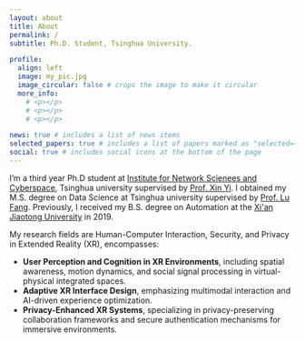 ```yaml
---
layout: about
title: About
permalink: /
subtitle: Ph.D. Student, Tsinghua University.

profile:
  align: left
  image: my_pic.jpg
  image_circular: false # crops the image to make it circular
  more_info: 
    # <p></p>
    # <p></p>
    # <p></p>

news: true # includes a list of news items
selected_papers: true # includes a list of papers marked as "selected={true}"
social: true # includes social icons at the bottom of the page
---
```



I’m a third year Ph.D student at [Institute for Network Scienees and Cyberspace](https://www.insc.tsinghua.edu.cn), Tsinghua university supervised by [Prof. Xin Yi](https://www.insc.tsinghua.edu.cn/info/1157/2453.htm). I obtained my M.S. degree on Data Science at Tsinghua university supervised by [Prof. Lu Fang](http://www.luvision.net). Previously, I received my B.S. degree on Automation at the [Xi'an Jiaotong University](https://www.xjtu.edu.cn/) in 2019.

My research fields are Human-Computer Interaction, Security, and Privacy in Extended Reality (XR), encompasses:

- **User Perception and Cognition in XR Environments**, including spatial awareness, motion dynamics, and social signal processing in virtual-physical integrated spaces.
- **Adaptive XR Interface Design**, emphasizing multimodal interaction and AI-driven experience optimization.
- **Privacy-Enhanced XR Systems**, specializing in privacy-preserving collaboration frameworks and secure authentication mechanisms for immersive environments.
